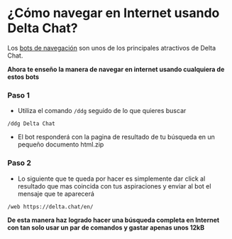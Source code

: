 # ¿Cómo navegar en Internet usando Delta Chat?

Los [bots de navegación](https://github.com/adbenitez/deltachat-manual/blob/main/docs/bots.md#navegaci%C3%B3n) son unos de los principales atractivos de Delta Chat.

**Ahora te enseño la manera de navegar en internet usando cualquiera de estos bots**

### Paso 1

-  Utiliza el comando `/ddg` seguido de lo que quieres buscar 

 `/ddg Delta Chat`
 
 - El bot responderá con la pagina de resultado de tu búsqueda en un pequeño documento html.zip 
 
 ### Paso 2
- Lo siguiente que te queda por hacer es simplemente dar click al resultado que mas coincida con tus aspiraciones y enviar al bot el mensaje que te aparecerá 

`/web https://delta.chat/en/`

**De esta manera haz logrado hacer una búsqueda completa en Internet con tan solo usar un par de comandos y gastar apenas unos 12kB**
